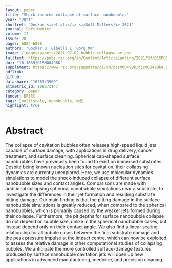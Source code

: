 ```yaml
---
layout: paper
title: "Shock-induced collapse of surface nanobubbles"
year: "2021"
shortref: "Dockar <i>et al.</i> <i>Soft Matter</i> 2021"
journal: Soft Matter
volume: 17
issue: 28
pages: 6884–6898
authors: "Dockar D, Gibelli L, Borg MK"
image: /images/papers/2021-07-02-bubble-collapse-sm.png
fulltext: https://pubs.rsc.org/en/Content/ArticleLanding/2021/SM/D1SM00498K#!divAbstract
doi: "10.1039/D1SM00498K" 
supplement: https://www.rsc.org/suppdata/d1/sm/d1sm00498k/d1sm00498k4.pdf?_ga=2.19742840.1526359391.1633692122-277918624.1620637957
pdflink: 
github:
datashare: "10283/3969"
altmetric_id: 108573147
category: paper
funder: EPSRC
tags: [multiscale, nanobubble, md]
highlight: true
---
```


# Abstract 

The collapse of cavitation bubbles often releases high-speed liquid jets capable of surface damage, with applications in drug delivery, cancer treatment, and surface cleaning. Spherical cap-shaped surface nanobubbles have previously been found to exist on immersed substrates. Despite being known nucleation sites for cavitation, their collapsing dynamics are currently unexplored. Here, we use molecular dynamics simulations to model the shock-induced collapse of different surface nanobubble sizes and contact angles. Comparisons are made with additional collapsing spherical nanobubble simulations near a substrate, to investigate the differences in their jet formation and resulting substrate pitting damage. Our main finding is that the pitting damage in the surface nanobubble simulations is greatly reduced, when compared to the spherical nanobubbles, which is primarily caused by the weaker jets formed during their collapse. Furthermore, the pit depths for surface nanobubble collapse do not depend on bubble size, unlike in the spherical nanobubble cases, but instead depend only on their contact angle. We also find a linear scaling relationship for all bubble cases between the final substrate damage and the peak pressure impulse at the impact centre, which can now be exploited to assess the relative damage in other computational studies of collapsing bubbles. We anticipate the more controlled surface-damage features produced by surface nanobubble cavitation jets will open up new applications in advanced manufacturing, medicine, and precision cleaning.
